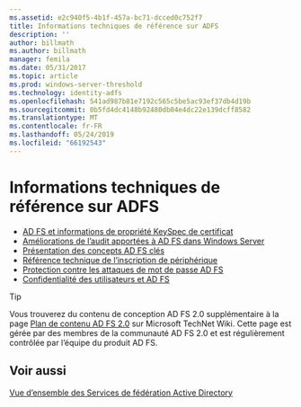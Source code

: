 ```yaml
---
ms.assetid: e2c940f5-4b1f-457a-bc71-dcced0c752f7
title: Informations techniques de référence sur ADFS
description: ''
author: billmath
ms.author: billmath
manager: femila
ms.date: 05/31/2017
ms.topic: article
ms.prod: windows-server-threshold
ms.technology: identity-adfs
ms.openlocfilehash: 541ad987b81e7192c565c5be5ac93ef37db4d19b
ms.sourcegitcommit: 0b5fd4dc4148b92480db04e4dc22e139dcff8582
ms.translationtype: MT
ms.contentlocale: fr-FR
ms.lasthandoff: 05/24/2019
ms.locfileid: "66192543"
---
```

# <a name="ad-fs-technical-reference"></a>Informations techniques de référence sur ADFS


- [AD FS et informations de propriété KeySpec de certificat](../ad-fs/technical-reference/AD-FS-and-KeySpec-Property.md)
- [Améliorations de l’audit apportées à AD FS dans Windows Server](../ad-fs/technical-reference/auditing-enhancements-to-ad-fs-in-windows-server.md)
-   [Présentation des concepts AD FS clés](../ad-fs/technical-reference/Understanding-Key-AD-FS-Concepts.md)
-   [Référence technique de l’inscription de périphérique](../ad-fs/technical-reference/Device-Registration-Technical-Reference.md)
-   [Protection contre les attaques de mot de passe AD FS](../ad-fs/technical-reference/ad-fs-password-protection.md)
-   [Confidentialité des utilisateurs et AD FS](../ad-fs/technical-reference/GDPR-and-AD-FS-Compliance.md)

> [!TIP]
> Vous trouverez du contenu de conception AD FS 2.0 supplémentaire à la page [Plan de contenu AD FS 2.0](https://social.technet.microsoft.com/wiki/contents/articles/2735.ad-fs-2-0-content-map.aspx) sur Microsoft TechNet Wiki. Cette page est gérée par des membres de la communauté AD FS 2.0 et est régulièrement contrôlée par l’équipe du produit AD FS.

## <a name="see-also"></a>Voir aussi
[Vue d’ensemble des Services de fédération Active Directory](AD-FS-2016-Overview.md)



